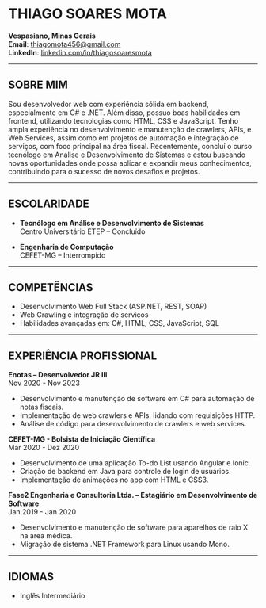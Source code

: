 # THIAGO SOARES MOTA

**Vespasiano, Minas Gerais**<br>
**Email**: thiagomota456@gmail.com  
**LinkedIn**: [linkedin.com/in/thiagosoaresmota](https://linkedin.com/in/thiagosoaresmota)  

---

## SOBRE MIM

Sou desenvolvedor web com experiência sólida em backend, especialmente em C# e .NET. Além disso, possuo boas habilidades em frontend, utilizando tecnologias como HTML, CSS e JavaScript. Tenho ampla experiência no desenvolvimento e manutenção de crawlers, APIs, e Web Services, assim como em projetos de automação e integração de serviços, com foco principal na área fiscal. Recentemente, concluí o curso tecnólogo em Análise e Desenvolvimento de Sistemas e estou buscando novas oportunidades onde possa aplicar e expandir meus conhecimentos, contribuindo para o sucesso de novos desafios e projetos.

---

## ESCOLARIDADE

- **Tecnólogo em Análise e Desenvolvimento de Sistemas**  
  Centro Universitário ETEP – Concluído

- **Engenharia de Computação**  
  CEFET-MG – Interrompido

---

## COMPETÊNCIAS

- Desenvolvimento Web Full Stack (ASP.NET, REST, SOAP)
- Web Crawling e integração de serviços
- Habilidades avançadas em: C#, HTML, CSS, JavaScript, SQL

---

## EXPERIÊNCIA PROFISSIONAL

**Enotas – Desenvolvedor JR III**  
Nov 2020 - Nov 2023
- Desenvolvimento e manutenção de software em C# para automação de notas fiscais.
- Implementação de web crawlers e APIs, lidando com requisições HTTP.
- Análise de código para desenvolvimento de crawlers e web services.

**CEFET-MG - Bolsista de Iniciação Científica**  
Mar 2020 - Dez 2020
- Desenvolvimento de uma aplicação To-do List usando Angular e Ionic.
- Criação de backend em Java para controle de login de usuários.
- Implementação de animações no app com HTML e CSS3.

**Fase2 Engenharia e Consultoria Ltda. – Estagiário em Desenvolvimento de Software**  
Jan 2019 - Jan 2020
- Desenvolvimento e manutenção de software para aparelhos de raio X na área médica.
- Migração de sistema .NET Framework para Linux usando Mono.

---

## IDIOMAS

- Inglês Intermediário
